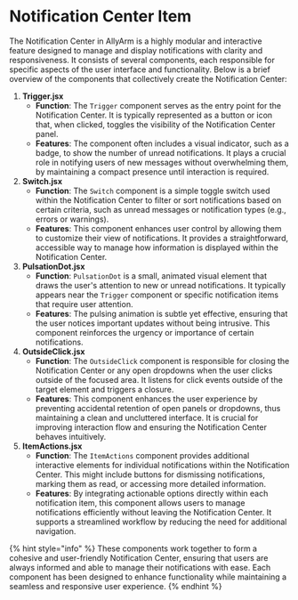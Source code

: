 # Notification Center Item

The Notification Center in AllyArm is a highly modular and interactive feature designed to manage and display notifications with clarity and responsiveness. It consists of several components, each responsible for specific aspects of the user interface and functionality. Below is a brief overview of the components that collectively create the Notification Center:

1. **Trigger.jsx**
   * **Function**: The `Trigger` component serves as the entry point for the Notification Center. It is typically represented as a button or icon that, when clicked, toggles the visibility of the Notification Center panel.
   * **Features**: The component often includes a visual indicator, such as a badge, to show the number of unread notifications. It plays a crucial role in notifying users of new messages without overwhelming them, by maintaining a compact presence until interaction is required.
2. **Switch.jsx**
   * **Function**: The `Switch` component is a simple toggle switch used within the Notification Center to filter or sort notifications based on certain criteria, such as unread messages or notification types (e.g., errors or warnings).
   * **Features**: This component enhances user control by allowing them to customize their view of notifications. It provides a straightforward, accessible way to manage how information is displayed within the Notification Center.
3. **PulsationDot.jsx**
   * **Function**: `PulsationDot` is a small, animated visual element that draws the user's attention to new or unread notifications. It typically appears near the `Trigger` component or specific notification items that require user attention.
   * **Features**: The pulsing animation is subtle yet effective, ensuring that the user notices important updates without being intrusive. This component reinforces the urgency or importance of certain notifications.
4. **OutsideClick.jsx**
   * **Function**: The `OutsideClick` component is responsible for closing the Notification Center or any open dropdowns when the user clicks outside of the focused area. It listens for click events outside of the target element and triggers a closure.
   * **Features**: This component enhances the user experience by preventing accidental retention of open panels or dropdowns, thus maintaining a clean and uncluttered interface. It is crucial for improving interaction flow and ensuring the Notification Center behaves intuitively.
5. **ItemActions.jsx**
   * **Function**: The `ItemActions` component provides additional interactive elements for individual notifications within the Notification Center. This might include buttons for dismissing notifications, marking them as read, or accessing more detailed information.
   * **Features**: By integrating actionable options directly within each notification item, this component allows users to manage notifications efficiently without leaving the Notification Center. It supports a streamlined workflow by reducing the need for additional navigation.

{% hint style="info" %}
These components work together to form a cohesive and user-friendly Notification Center, ensuring that users are always informed and able to manage their notifications with ease. Each component has been designed to enhance functionality while maintaining a seamless and responsive user experience.
{% endhint %}
